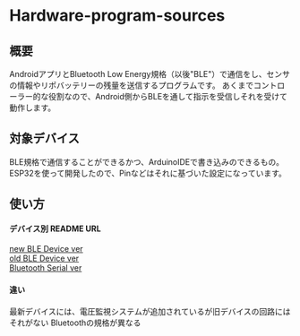 # Hardware-program-sources

## 概要

AndroidアプリとBluetooth Low Energy規格（以後"BLE"）で通信をし、センサの情報やリポバッテリーの残量を送信するプログラムです。
あくまでコントローラー的な役割なので、Android側からBLEを通して指示を受信しそれを受けて動作します。 

## 対象デバイス

BLE規格で通信することができるかつ、ArduinoIDEで書き込みのできるもの。  
ESP32を使って開発したので、Pinなどはそれに基づいた設定になっています。

## 使い方

#### デバイス別 README URL

[new BLE Device ver](https://github.com/Hanjuku-Kobo/Hardware-program-sources/blob/main/BLE_Controller/README.md)  
[old BLE Device ver](https://github.com/Hanjuku-Kobo/Hardware-program-sources/blob/main/Old_BLE_Controller/README.md)  
[Bluetooth Serial ver](https://github.com/Hanjuku-Kobo/Hardware-program-sources/blob/main/Serial_BT_Controller/README.md)

#### 違い
最新デバイスには、電圧監視システムが追加されているが旧デバイスの回路にはそれがない
Bluetoothの規格が異なる
